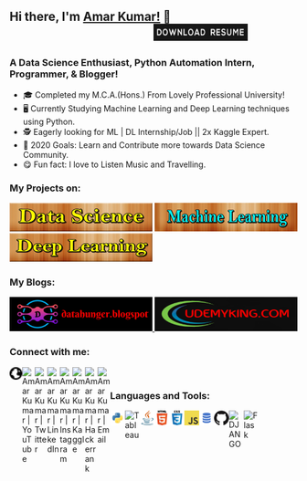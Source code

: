 ## Hi there, I'm [Amar Kumar!](https://www.amarkumar.tk/) 👋 &emsp;&emsp;&emsp;&emsp;&emsp;&emsp;&emsp;&emsp;&emsp;&emsp;&emsp;&emsp;<a href="https://drive.google.com/uc?export=download&id=1VsV7s3u2BApmdzL0QvFvtDRWrDsiS2CL" target="_blank"><img src="https://github.com/amark720/Amar-kumar/blob/master/ScreenShots/DownloadResumeButton.PNG" width=165 height=30 ></a>
### A Data Science Enthusiast, Python Automation Intern, Programmer, & Blogger!

- 🎓 Completed my M.C.A.(Hons.) From Lovely Professional University!
- 🖥 Currently Studying Machine Learning and Deep Learning techniques using Python.
- 🕵️ Eagerly looking for ML | DL Internship/Job || 2x Kaggle Expert.
- 🥅 2020 Goals: Learn and Contribute more towards Data Science Community.
- 😋 Fun fact: I love to Listen Music and Travelling.

### My Projects on:

<a href="https://github.com/amark720/Data-Science-Projects" target="_blank"><img src="https://github.com/amark720/Amar-kumar/blob/master/ScreenShots/DS.jpg" width=250 height=50 ></a> <a href="https://github.com/amark720/Data-Science-Projects/tree/master/Machine%20Learning%20Projects" target="_blank"><img src="https://github.com/amark720/Amar-kumar/blob/master/ScreenShots/ML.jpg" width=250 height=50 ></a>  <a href="https://github.com/amark720/Data-Science-Projects/tree/master/Deep%20Learning%20Projects" target="_blank"> <img src="https://github.com/amark720/Amar-kumar/blob/master/ScreenShots/DL1.jpg" width=250 height=50></a>

### My Blogs:

<a href="https://datahunger.blogspot.com/" target="_blank"><img src="https://github.com/amark720/Amar-kumar/blob/master/ScreenShots/DataHunger%20Logo.PNG" width=250 height=60 > </a> <a href="https://udemyking.com/" target="_blank"> <img src="https://github.com/amark720/Amar-kumar/blob/master/ScreenShots/UdemyKing%20Logo%20Home.png" width=250 height=60 > </a> 

### Connect with me:

<a href="https://www.amarkumar.tk/"><img align="left" alt="AmarKumar" width="22px" src="https://raw.githubusercontent.com/iconic/open-iconic/master/svg/globe.svg" /></a>
<a href="https://www.youtube.com/channel/UC3LkrDpaGxsJvr6AkT-O_WQ"><img align="left" alt="AmarKumar | YouTube" width="22px" src="https://cdn.jsdelivr.net/npm/simple-icons@v3/icons/youtube.svg" /></a>
<a href="https://twitter.com/AMARK720"><img align="left" alt="AmarKumar | Twitter" width="22px" src="https://cdn.jsdelivr.net/npm/simple-icons@v3/icons/twitter.svg" /></a>
<a href="https://www.linkedin.com/in/amark720/"><img align="left" alt="AmarKumar | LinkedIn" width="22px" src="https://cdn.jsdelivr.net/npm/simple-icons@v3/icons/linkedin.svg" /></a>
<a href="https://www.instagram.com/akrocks720/"><img align="left" alt="AmarKumar | Instagram" width="22px" src="https://cdn.jsdelivr.net/npm/simple-icons@v3/icons/instagram.svg" /></a>
<a href="https://www.kaggle.com/datawarriors"><img align="left" alt="AmarKumar | Kaggle" width="22px" src="https://cdn.jsdelivr.net/npm/simple-icons@3.12.2/icons/kaggle.svg" /></a>
<a href="https://www.hackerrank.com/amark720"><img align="left" alt="AmarKumar | Hackerrank" width="22px" src="https://cdn.jsdelivr.net/npm/simple-icons@3.12.2/icons/hackerrank.svg" /></a>
<a href="mailto:amark720@gmail.com"><img align="left" alt="AmarKumar | Email" width="22px" src="https://cdn.jsdelivr.net/npm/simple-icons@3.12.2/icons/gmail.svg" /></a>
<br />

### Languages and Tools:

<img align="left" alt="PYTHON" width="26px" src="https://raw.githubusercontent.com/github/explore/80688e429a7d4ef2fca1e82350fe8e3517d3494d/topics/python/python.png" />
<img align="left" alt="Tableau" width="26px" src="https://cdn.jsdelivr.net/npm/simple-icons@3.12.2/icons/tableau.svg" />
<img align="left" alt="JAVA" width="26px" src="https://raw.githubusercontent.com/github/explore/80688e429a7d4ef2fca1e82350fe8e3517d3494d/topics/java/java.png" />

<img align="left" alt="HTML5" width="26px" src="https://raw.githubusercontent.com/github/explore/80688e429a7d4ef2fca1e82350fe8e3517d3494d/topics/html/html.png" />
<img align="left" alt="CSS3" width="26px" src="https://raw.githubusercontent.com/github/explore/80688e429a7d4ef2fca1e82350fe8e3517d3494d/topics/css/css.png" />
<img align="left" alt="JavaScript" width="26px" src="https://raw.githubusercontent.com/github/explore/80688e429a7d4ef2fca1e82350fe8e3517d3494d/topics/javascript/javascript.png" />
<img align="left" alt="SQL" width="26px" src="https://raw.githubusercontent.com/github/explore/80688e429a7d4ef2fca1e82350fe8e3517d3494d/topics/sql/sql.png" />
<img align="left" alt="GitHub" width="26px" src="https://raw.githubusercontent.com/github/explore/78df643247d429f6cc873026c0622819ad797942/topics/github/github.png" />
<img align="left" alt="DJANGO" width="26px" src="https://cdn.jsdelivr.net/npm/simple-icons@3.12.2/icons/django.svg" />
<img align="left" alt="Flask" width="26px" src="https://cdn.jsdelivr.net/npm/simple-icons@3.12.2/icons/flask.svg" />

<br />
